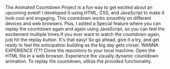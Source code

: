 The Animated Countdown Project is a fun way to get excited about an upcoming event! I developed it using HTML, CSS, and JavaScript to make it look cool and engaging. This countdown works smoothly on different devices and web browsers. Plus, I added a Special feature where you can replay the countdown again and again using JavaScript, so you can feel the excitement multiple times.If you ever want to watch the countdown again, just hit the replay button. It's that easy! So go ahead, give it a try, and get ready to feel the anticipation building as the big day gets closer.
WANNA EXPERIENCE IT??
Clone the repository to your local machine.
Open the HTML file in a web browser.
Experience the visually dynamic countdown animation.
To replay the countdown, utilize the provided functionality.


